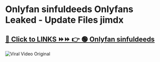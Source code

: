 
 # Onlyfan sinfuldeeds Onlyfans Leaked - Update Files jimdx

## <h2><a href="https://clipsfans.com/Onlyfan_sinfuldeeds&ref=git">🔗 Click to LINKS ⏩⏩ 👉 🟢 Onlyfan sinfuldeeds </a></h2>

<a href="https://clipsfans.com/Onlyfan_sinfuldeeds&ref=git" rel="nofollow" data-target="animated-image.originalLink"><img src="https://i.ibb.co.com/xMMVF88/686577567.gif" alt="Viral Video Original" style="max-width: 100%; display: inline-block;" data-target="animated-image.originalImage"></a>

